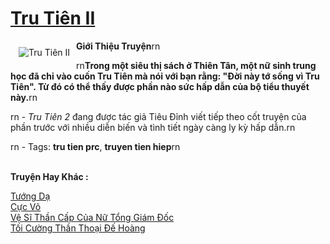<a href="https://utruyen.com/tru-tien-ii/6791/" title="Tru Tiên II"><h1>Tru Tiên II</h1></a><div style="display:table"><img align="right" style="float: left; padding: 10px;" src="https://utruyen.com/images/story/200x260/tru-tien-ii.jpg" alt="Tru Tiên II"><b>Giới Thiệu Truyện</b>rn<p></p>rn<strong>Trong một siêu thị sách ở Thiên Tân, một nữ sinh trung học đã chỉ vào cuốn Tru Tiên mà nói với bạn rằng: "Đời này tớ sống vì <strong>Tru Tiên</strong>". Từ đó có thể thấy được phần nào sức hấp dẫn của bộ tiểu thuyết này.</strong>rn<p></p>rn - <em>Tru Tiên 2</em> đang được tác giả Tiêu Đỉnh viết tiếp theo cốt truyện của phần trước với nhiều diễn biến và tình tiết ngày càng ly kỳ hấp dẫn.rn<p></p>rn - Tags: <strong>tru tien prc</strong>, <strong>truyen tien hiep</strong>rn</div><p><br><b>Truyện Hay Khác :</b></p><a href="https://utruyen.com/tuong-da/9875/" alt="Tướng Dạ">Tướng Dạ</a><br/><a href="https://github.com/quanluxury/truyenhot/tree/master/truyenhay/17420/" alt="Cực Võ">Cực Võ</a><br/><a href="https://github.com/quanluxury/truyenhot/tree/master/truyenhay/6758/" alt="Vệ Sĩ Thần Cấp Của Nữ Tổng Giám Đốc">Vệ Sĩ Thần Cấp Của Nữ Tổng Giám Đốc</a><br/><a href="https://github.com/quanluxury/truyenhot/tree/master/truyenhay/17474/" alt="Tối Cường Thần Thoại Đế Hoàng">Tối Cường Thần Thoại Đế Hoàng</a><br/>